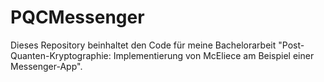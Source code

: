 # PQCMessenger
Dieses Repository beinhaltet den Code für meine Bachelorarbeit "Post-Quanten-Kryptographie: Implementierung von McEliece am Beispiel einer Messenger-App".